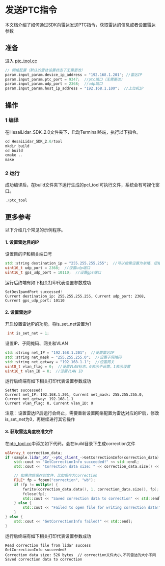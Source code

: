 # 发送PTC指令 
本文档介绍了如何通过SDK向雷达发送PTC指令，获取雷达的信息或者设置雷达参数

## 准备
进入 [ptc_tool.cc](../tool/ptc_tool.cc) 
```cpp
// 网络配置（默认的雷达设置状态下无需更改）
param.input_param.device_ip_address = "192.168.1.201"; //雷达IP
param.input_param.ptc_port = 9347;  //ptc端口（无需更改）
param.input_param.udp_port = 2368;  //udp端口
param.input_param.host_ip_address = "192.168.1.100";  //上位机IP
```

## 操作
### 1 编译
在HesaiLidar_SDK_2.0文件夹下，启动Terminal终端，执行以下指令。
```cpp
cd HesaiLidar_SDK_2.0/tool
mkdir build
cd build
cmake ..
make
```

### 2 运行
成功编译后，在build文件夹下运行生成的pcl_tool可执行文件，系统会有可视化窗口。
```cpp
./ptc_tool
```

## 更多参考
以下介绍几个常见的示例程序。
#### 1. 设置雷达目的IP
设置目的IP和相关端口号
```cpp
std::string destination_ip = "255.255.255.255";  //可以按需设置为单播、组播、广播
uint16_t udp_port = 2368;  //设置udp端口
uint16_t gps_udp_port = 10110;  //设置gps端口
```
运行后终端有如下相关打印代表设置参数成功
```log
SetDesIpandPort successed!
Current destination_ip: 255.255.255.255, Current udp_port: 2368, Current gps_udp_port: 10110
```

#### 2. 设置雷达IP
开启设置雷达IP的功能，将is_set_net设置为1
```cpp
 int is_set_net = 1;
```
设置IP、子网掩码、网关和VLAN
```cpp
std::string net_IP = "192.168.1.201";  //设置雷达IP
std::string net_mask = "255.255.255.0";  //设置子网掩码
std::string net_getway = "192.168.1.1";  //设置网关
uint8_t vlan_flag = 0;  //设置VLAN标志，0表示不设置，1表示设置
uint16_t vlan_ID = 0;  //设置VLAN ID
```
运行后终端有如下相关打印代表设置参数成功
```log
SetNet successed!
Current net_IP: 192.168.1.201, Current net_mask: 255.255.255.0, Current net_getway: 192.168.1.1
Current vlan_flag: 0, Current vlan_ID: 0
```
注意：设置雷达IP后运行会终止，需要重新设置网络配置为雷达对应的IP后，修改is_set_net为0，再继续进行其它操作

#### 3. 获取雷达角度校准文件
在[ptc_tool.cc](../tool/ptc_tool.cc)中添加如下代码，会在build目录下生成correction文件
```cpp
u8Array_t correction_data;
if (sample.lidar_ptr_->ptc_client_->GetCorrectionInfo(correction_data) == 0) {
    std::cout << "GetCorrectionInfo succeeded!" << std::endl;
    std::cout << "Correction data size: " << correction_data.size() << " bytes" << std::endl;

    // 如果你想保存到文件，比如保存为correction
    FILE* fp = fopen("correction", "wb");
    if (fp != nullptr) {
        fwrite(correction_data.data(), 1, correction_data.size(), fp);
        fclose(fp);
        std::cout << "Saved correction data to correction" << std::endl;
    } else {
        std::cout << "Failed to open file for writing correction data!" << std::endl;
    }
} else {
    std::cout << "GetCorrectionInfo failed!" << std::endl;
}
```
运行后终端有如下相关打印代表设置参数成功
```log
Read correction file from lidar success
GetCorrectionInfo succeeded!
Correction data size: 526 bytes  // correction文件大小,不同雷达的大小不同
Saved correction data to correction
```